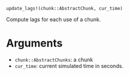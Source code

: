 ```
update_lags!(chunk::AbstractChunk, cur_time)
```

Compute lags for each use of a chunk.

# Arguments

  * `chunk::AbstractChunks`: a chunk
  * `cur_time`: current simulated time in seconds.
